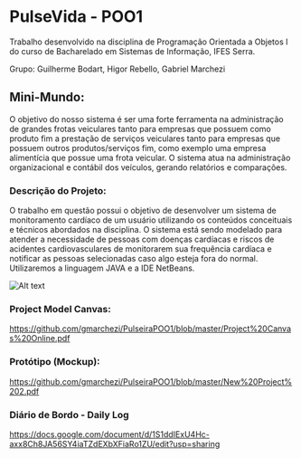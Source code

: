 # PulseVida - POO1

Trabalho desenvolvido na disciplina de Programação Orientada a Objetos I do curso de Bacharelado em Sistemas de Informação, IFES Serra.

Grupo: Guilherme Bodart, Higor Rebello, Gabriel Marchezi

## Mini-Mundo:

O objetivo do nosso sistema é ser uma forte ferramenta na administração de grandes frotas veiculares
tanto para empresas que possuem como produto fim a prestação de serviços veiculares tanto para empresas
que possuem outros produtos/serviços fim, como exemplo uma empresa alimentícia que possue uma frota veicular.
O sistema atua na administração organizacional e contábil dos veículos, gerando relatórios e comparações.


### Descrição do Projeto:
O trabalho em questão possui o objetivo de desenvolver um sistema de monitoramento cardíaco de um usuário utilizando os conteúdos conceituais e técnicos abordados na disciplina. O sistema está sendo modelado para atender a necessidade de pessoas com doenças cardíacas e riscos de acidentes cardiovasculares de monitorarem sua frequência cardíaca e notificar as pessoas selecionadas caso algo esteja fora do normal. Utilizaremos a linguagem JAVA e a IDE NetBeans.<br>

![Alt text](https://github.com/gmarchezi/PulseiraPOO1/blob/master/New%20Wireframe%201.png?raw=true "Imagem")

### Project Model Canvas:

https://github.com/gmarchezi/PulseiraPOO1/blob/master/Project%20Canvas%20Online.pdf

### Protótipo (Mockup): 

https://github.com/gmarchezi/PulseiraPOO1/blob/master/New%20Project%202.pdf

### Diário de Bordo - Daily Log

https://docs.google.com/document/d/1S1ddIExU4Hc-axx8Ch8JA56SY4iaTZdEXbXFiaRo1ZU/edit?usp=sharing


